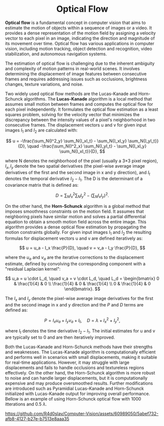 <center><h1>Optical Flow</h1></center>

<b>Optical flow</b> is a fundamental concept in computer vision that aims to estimate the motion of objects within a sequence of images or a video. It provides a dense representation of the motion field by assigning a velocity vector to each pixel in an image, indicating the direction and magnitude of its movement over time. Optical flow has various applications in computer vision, including motion tracking, object detection and recognition, video stabilization, and autonomous navigation systems.

The estimation of optical flow is challenging due to the inherent ambiguity and complexity of motion patterns in real-world scenes. It involves determining the displacement of image features between consecutive frames and requires addressing issues such as occlusions, brightness changes, texture variations, and noise.


Two widely used optical flow methods are the Lucas-Kanade and Horn-Schunck algorithms. The <b>Lucas-Kanade</b> algorithm is a local method that assumes small motion between frames and computes the optical flow for each pixel independently. It formulates the optical flow estimation as a least squares problem, solving for the velocity vector that minimizes the discrepancy between the intensity values of a pixel's neighborhood in two consecutive frames.
The displacement vectors u and v for given input images $I_1$ and $I_2$ are calculated with:

$$ u = -\frac{\sum_N{I^2_y} \sum_N{I_xI_t} - \sum_N{I_xI_y} \sum_N{I_yI_t}}{D}, \quad -\frac{\sum_N{I^2_x} \sum_N{I_yI_t} - \sum_N{I_xI_y} \sum_N{I_xI_t}}{D}, $$

where N denotes the neighborhood of the pixel (usually a 3×3 pixel region), $I_x, I_y$ denote the two spatial derivatives (the pixel-wise average image derivatives of the first and the second image in x and y direction), and $I_t$ denotes the temporal derivative $I_2-I_1$. The D is the determinant of a covariance matrix that is defined as:

$$ D = \sum_N{I^2_x} \sum_N{I^2_y} - (\sum_N{I_xI_y})^2. $$

On the other hand, the <b>Horn-Schunck</b> algorithm is a global method that imposes smoothness constraints on the motion field. It assumes that neighboring pixels have similar motion and solves a partial differential equation to obtain a smooth motion field across the entire image. This algorithm provides a dense optical flow estimation by propagating the motion constraints globally.
For given input images $I_1$ and $I_2$ the resulting formulas for displacement vectors u and v are defined iteratively as:

$$ u = u_a - I_x \frac{P}{D}, \quad v = v_a - I_y \frac{P}{D}, $$

where the $u_a$ and $v_a$ are the iterative corrections to the displacement estimate, defined by convolving the corresponding component with a "residual Laplacian kernel":

$$ u_a = u \cdot L_d, \quad v_a = v \cdot L_d, \quad L_d = \begin{bmatrix}
0 & \frac{1}{4} & 0 \\
\frac{1}{4} & 0 & \frac{1}{4} \\
0 & \frac{1}{4} & 0 
\end{bmatrix}.
$$

The $I_x$ and $I_y$ denote the pixel-wise average image derivatives for the first and the second image in x and y direction and the <i>P</i> and <i>D</i> terms are defined as:

$$ P = I_xu_a + I_yv_a + I_t, \quad D = \lambda + I^2_x + I^2_y, $$

where $I_t$ denotes the time derivative $I_2-I_1$. The initial estimates for u and v are typically set to 0 and are then iteratively improved.


Both the Lucas-Kanade and Horn-Schunck methods have their strengths and weaknesses. The Lucas-Kanade algorithm is computationally efficient and performs well in scenarios with small displacements, making it suitable for real-time applications. However, it may struggle with large displacements and fails to handle occlusions and textureless regions effectively. On the other hand, the Horn-Schunck algorithm is more robust to noise and can handle larger displacements, but it is computationally expensive and may produce oversmoothed results. Further modifications are introduced such as Pyramidial Lucas-Kanade and Horn-Schunck initialized with Lucas-Kanade output for improving overall performance. Bellow is an example of using Horn-Schunck optical flow with 1000 itterations and 0.5 $\lambda$.

https://github.com/R4d0slav/Computer-Vision/assets/60989050/5abef732-afb8-4127-b27e-b7513e8aaa35

